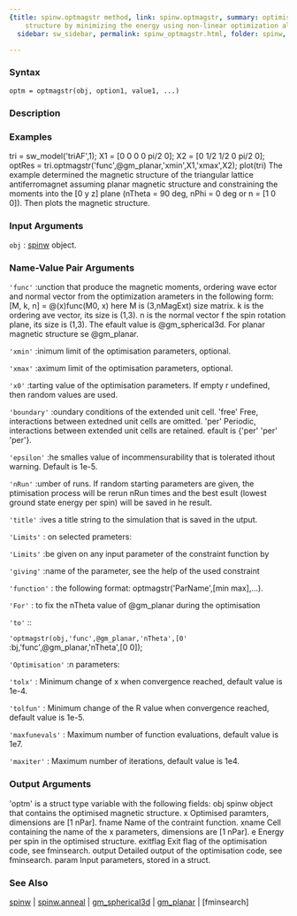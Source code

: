 ```yaml
---
{title: spinw.optmagstr method, link: spinw.optmagstr, summary: optimises magnetic
    structure by minimizing the energy using non-linear optimization algorithms, keywords: sample,
  sidebar: sw_sidebar, permalink: spinw_optmagstr.html, folder: spinw, mathjax: 'true'}

---
```


### Syntax

`optm = optmagstr(obj, option1, value1, ...)`

### Description



### Examples

tri = sw_model('triAF',1);
X1 = [0 0 0 0 pi/2 0];
X2 = [0 1/2 1/2 0 pi/2 0];
optRes = tri.optmagstr('func',@gm_planar,'xmin',X1,'xmax',X2);
plot(tri)
The example determined the magnetic structure of the triangular lattice
antiferromagnet assuming planar magnetic structure and constraining the
moments into the [0 y z] plane (nTheta = 90 deg, nPhi = 0 deg or
n = [1 0 0]). Then plots the magnetic structure.

### Input Arguments

`obj`
: [spinw](spinw.html) object.

### Name-Value Pair Arguments

`'func'`
:unction that produce the magnetic moments, ordering wave
 ector and normal vector from the optimization
 arameters in the following form:
    [M, k, n] = @(x)func(M0, x)
 here M is (3,nMagExt) size matrix. k is the ordering
 ave vector, its size is (1,3). n is the normal vector
 f the spin rotation plane, its size is (1,3). The
 efault value is @gm_spherical3d. For planar magnetic structure
 se @gm_planar.

`'xmin'`
:inimum limit of the optimisation parameters, optional.

`'xmax'`
:aximum limit of the optimisation parameters, optional.

`'x0'`
:tarting value of the optimisation parameters. If empty
 r undefined, then random values are used.

`'boundary'`
:oundary conditions of the extended unit cell.
    'free'  Free, interactions between extedned unit cells are
            omitted.
    'per'   Periodic, interactions between extended unit cells
            are retained.
 efault is {'per' 'per' 'per'}.

`'epsilon'`
:he smalles value of incommensurability that is tolerated
 ithout warning. Default is 1e-5.

`'nRun'`
:umber of runs. If random starting parameters are given, the
 ptimisation process will be rerun nRun times and the best
 esult (lowest ground state energy per spin) will be saved in
 he result.

`'title'`
:ives a title string to the simulation that is saved in the
 utput.

`'Limits'`
: on selected prameters:

`'Limits'`
:be given on any input parameter of the constraint function by

`'giving'`
:name of the parameter, see the help of the used constraint

`'function'`
: the following format: optmagstr('ParName',[min max],...).

`'For'`
: to fix the nTheta value of @gm_planar during the optimisation

`'to'`
::

`'optmagstr(obj,'func',@gm_planar,'nTheta',[0'`
:bj,'func',@gm_planar,'nTheta',[0 0]);

`'Optimisation'`
:n parameters:

`'tolx'`
:   Minimum change of x when convergence reached, default
    value is 1e-4.

`'tolfun'`
:   Minimum change of the R value when convergence reached,
    default value is 1e-5.

`'maxfunevals'`
:   Maximum number of function evaluations, default value
    is 1e7.

`'maxiter'`
:   Maximum number of iterations, default value is 1e4.

### Output Arguments

'optm' is a struct type variable with the following fields:
obj       spinw object that contains the optimised magnetic structure.
x         Optimised paramters, dimensions are [1 nPar].
fname     Name of the contraint function.
xname     Cell containing the name of the x parameters, dimensions are
          [1 nPar].
e         Energy per spin in the optimised structure.
exitflag  Exit flag of the optimisation code, see fminsearch.
output    Detailed output of the optimisation code, see fminsearch.
param     Input parameters, stored in a struct.

### See Also

[spinw](spinw.html) \| [spinw.anneal](spinw_anneal.html) \| [gm_spherical3d](gm_spherical3d.html) \| [gm_planar](gm_planar.html) \| [fminsearch]

